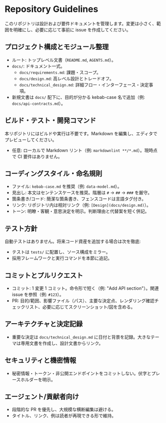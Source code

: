 # Repository Guidelines

このリポジトリは設計および要件ドキュメントを管理します。変更は小さく、範囲を明確にし、必要に応じて事前に issue を作成してください。

## プロジェクト構成とモジュール整理
- ルート: トップレベル文書（`README.md`, `AGENTS.md`）。
- `docs/`: ドキュメント一式。
  - `docs/requirements.md`: 課題・スコープ。
  - `docs/design.md`: 高レベル設計とトレードオフ。
  - `docs/technical_design.md`: 詳細フロー・インターフェース・決定事項。
- 新規文書は `docs/` 配下に、目的が分かる kebab-case 名で追加（例: `docs/api-contracts.md`）。

## ビルド・テスト・開発コマンド
本リポジトリにはビルドや実行は不要です。Markdown を編集し、エディタでプレビューしてください。
- 任意: ローカルで Markdown リント（例: `markdownlint **/*.md`）。現時点で CI 要件はありません。

## コーディングスタイル・命名規則
- ファイル: `kebab-case.md` を推奨（例: `data-model.md`）。
- 見出し: 本文はセンテンスケースを推奨。階層は `#` → `##` → `###` を厳守。
- 箇条書き/コード: 簡潔な箇条書き、フェンスコードは言語タグ付き。
- リンク: リポジトリ内は相対リンク（例: `[Design](docs/design.md)`）。
- トーン: 明瞭・客観・意思決定を明示。判断理由と代替案を短く併記。

## テスト方針
自動テストはありません。将来コード資産を追加する場合は次を徹底:
- テストは `tests/` に配置し、ソース構成をミラー。
- 採用フレームワークと実行コマンドを本節に追記。

## コミットとプルリクエスト
- コミット: 1 変更 1 コミット。命令形で短く（例: "Add API section"）。関連 issue を参照（例: `#123`）。
- PR: 目的/範囲、影響ファイル（パス）、主要な決定点、レンダリング確認チェックリスト、必要に応じてスクリーンショット/図を含める。

## アーキテクチャと決定記録
- 重要な決定は `docs/technical_design.md` に日付と背景を記録。大きなテーマは専用文書を作成し、設計文書からリンク。

## セキュリティと機密情報
- 秘密情報・トークン・非公開エンドポイントをコミットしない。伏字とプレースホルダーを明示。

## エージェント/貢献者向け
- 段階的な PR を優先し、大規模な横断編集は避ける。
- タイトル、リンク、例は読者が再現できる形で維持。
